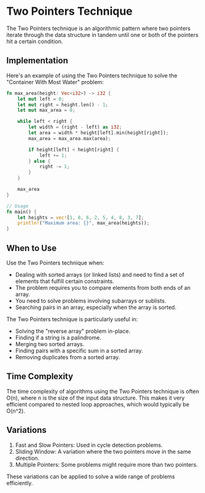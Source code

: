 # Two Pointers Technique

The Two Pointers technique is an algorithmic pattern where two pointers iterate through the data structure in tandem until one or both of the pointers hit a certain condition.

## Implementation

Here's an example of using the Two Pointers technique to solve the "Container With Most Water" problem:

```rust
fn max_area(height: Vec<i32>) -> i32 {
    let mut left = 0;
    let mut right = height.len() - 1;
    let mut max_area = 0;

    while left < right {
        let width = (right - left) as i32;
        let area = width * height[left].min(height[right]);
        max_area = max_area.max(area);

        if height[left] < height[right] {
            left += 1;
        } else {
            right -= 1;
        }
    }

    max_area
}

// Usage
fn main() {
    let heights = vec![1, 8, 6, 2, 5, 4, 8, 3, 7];
    println!("Maximum area: {}", max_area(heights));
}
```

## When to Use

Use the Two Pointers technique when:

- Dealing with sorted arrays (or linked lists) and need to find a set of elements that fulfill certain constraints.
- The problem requires you to compare elements from both ends of an array.
- You need to solve problems involving subarrays or sublists.
- Searching pairs in an array, especially when the array is sorted.

The Two Pointers technique is particularly useful in:

- Solving the "reverse array" problem in-place.
- Finding if a string is a palindrome.
- Merging two sorted arrays.
- Finding pairs with a specific sum in a sorted array.
- Removing duplicates from a sorted array.

## Time Complexity

The time complexity of algorithms using the Two Pointers technique is often O(n), where n is the size of the input data structure. This makes it very efficient compared to nested loop approaches, which would typically be O(n^2).

## Variations

1. Fast and Slow Pointers: Used in cycle detection problems.
2. Sliding Window: A variation where the two pointers move in the same direction.
3. Multiple Pointers: Some problems might require more than two pointers.

These variations can be applied to solve a wide range of problems efficiently.
